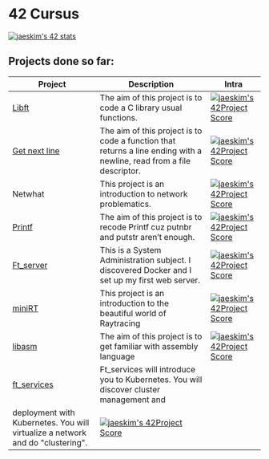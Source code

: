 # 42 Cursus

[![jaeskim's 42 stats](https://badge42.herokuapp.com/api/stats/mel-hadj?privacyEmail=true)](https://github.com/JaeSeoKim/badge42)

## Projects done so far:

Project | Description | Intra
------- | ----------- | -----
[Libft](https://github.com/elhadjaoui/42-Cursus/tree/main/libft) | The aim of this project is to code a C library usual functions. | [![jaeskim's 42Project Score](https://badge42.herokuapp.com/api/project/mel-hadj/Libft)](https://github.com/JaeSeoKim/badge42)
[Get next line](https://github.com/elhadjaoui/42-Cursus/tree/main/get_next_line)| The aim of this project is to code a function that returns a line ending with a newline, read from a file descriptor. | [![jaeskim's 42Project Score](https://badge42.herokuapp.com/api/project/mel-hadj/get_next_line)](https://github.com/JaeSeoKim/badge42)
Netwhat | This project is an introduction to network problematics. | [![jaeskim's 42Project Score](https://badge42.herokuapp.com/api/project/mel-hadj/netwhat)](https://github.com/JaeSeoKim/badge42)
[Printf](https://github.com/elhadjaoui/42-Cursus/tree/main/ft_printf)|The aim of this project is to recode Printf cuz putnbr and putstr aren’t enough. | [![jaeskim's 42Project Score](https://badge42.herokuapp.com/api/project/mel-hadj/ft_printf)](https://github.com/JaeSeoKim/badge42)
[Ft_server](https://github.com/elhadjaoui/42-Cursus/tree/main/ft_server) | This is a System Administration subject. I discovered Docker and I  set up my first web server. | [![jaeskim's 42Project Score](https://badge42.herokuapp.com/api/project/mel-hadj/ft_server)](https://github.com/JaeSeoKim/badge42)
[miniRT](https://github.com/elhadjaoui/42-Cursus/tree/main/miniRT)| This project is an introduction to the beautiful world of Raytracing | [![jaeskim's 42Project Score](https://badge42.herokuapp.com/api/project/mel-hadj/miniRT)](https://github.com/JaeSeoKim/badge42)
[libasm](https://github.com/elhadjaoui/42-Cursus/tree/main/libasm)| The aim of this project is to get familiar with assembly language | [![jaeskim's 42Project Score](https://badge42.herokuapp.com/api/project/mel-hadj/libasm)](https://github.com/JaeSeoKim/badge42)
[ft_services](https://github.com/elhadjaoui/42-Cursus/tree/main/ft_services)| Ft_services will introduce you to Kubernetes. You will discover cluster management and
deployment with Kubernetes. You will virtualize a network and do "clustering".  | [![jaeskim's 42Project Score](https://badge42.herokuapp.com/api/project/mel-hadj/ft_services)](https://github.com/JaeSeoKim/badge42)



